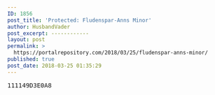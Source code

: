 ```yaml
---
ID: 1856
post_title: 'Protected: Fludenspar-Anns Minor'
author: HusbandVader
post_excerpt: ------------
layout: post
permalink: >
  https://portalrepository.com/2018/03/25/fludenspar-anns-minor/
published: true
post_date: 2018-03-25 01:35:29
---
```

<pre>111149D3E0A8</pre>